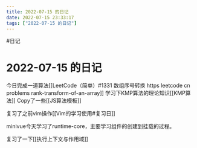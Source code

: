 ```yaml
---
title: 2022-07-15 的日记
date: 2022-07-15 23:33:17
tags: ["2022-07-15 的日记"]
---
```

#日记

# 2022-07-15 的日记


今日完成一道算法[[LeetCode（简单）#1331 数组序号转换 https leetcode cn problems rank-transform-of-an-array]]
学习下KMP算法的理论知识[[KMP算法]]
Copy了一些[[JS算法模板]]


复习了之前vim操作[[Vim的学习使用#复习日]]

minivue今天学习了runtime-core，主要学习组件的创建到挂载的过程。

复习了一下[[执行上下文与作用域]]